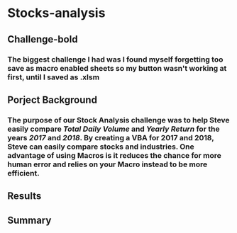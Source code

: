 # Stocks-analysis

## Challenge-bold

### The biggest challenge I had was I found myself forgetting too save as macro enabled sheets so my button wasn't working at first, until I saved as .xlsm


## Porject Background
### The purpose of our Stock Analysis challenge was to help Steve easily compare *Total Daily Volume* and *Yearly Return* for the years *2017* and *2018*. By creating a VBA for 2017 and 2018, Steve can easily compare stocks and industries. One advantage of using Macros is it reduces the chance for more human error and relies on your Macro instead to be more efficient.

## Results
### [](VBA_Challenge_2017.png)

## Summary
